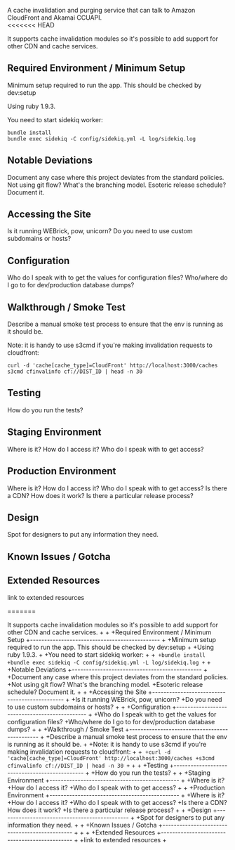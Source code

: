 A cache invalidation and purging service that can talk to Amazon CloudFront and Akamai CCUAPI.  
<<<<<<< HEAD

It supports cache invalidation modules so it's possible to add support for other CDN and cache services.


Required Environment / Minimum Setup
----------------------------------------------

Minimum setup required to run the app. This should be checked by dev:setup

Using ruby 1.9.3.

You need to start sidekiq worker:

```
bundle install
bundle exec sidekiq -C config/sidekiq.yml -L log/sidekiq.log
```

Notable Deviations
----------------------------------------------

Document any case where this project deviates from the standard policies.
Not using git flow? What's the branching model.
Esoteric release schedule? Document it.


Accessing the Site
----------------------------------------------

Is it running WEBrick, pow, unicorn?
Do you need to use custom subdomains or hosts?


Configuration
----------------------------------------------

Who do I speak with to get the values for configuration files?
Who/where do I go to for dev/production database dumps?


Walkthrough / Smoke Test
----------------------------------------------

Describe a manual smoke test process to ensure that the env is running as it should be.

Note: it is handy to use s3cmd if you're making invalidation requests to cloudfront:

```
curl -d 'cache[cache_type]=CloudFront' http://localhost:3000/caches
s3cmd cfinvalinfo cf://DIST_ID | head -n 30
```


Testing
----------------------------------------------

How do you run the tests?


Staging Environment
----------------------------------------------

Where is it?
How do I access it?
Who do I speak with to get access?


Production Environment
----------------------------------------------

Where is it?
How do I access it?
Who do I speak with to get access?
Is there a CDN? How does it work?
Is there a particular release process?


Design
----------------------------------------------

Spot for designers to put any information they need.


Known Issues / Gotcha
----------------------------------------------



Extended Resources
----------------------------------------------

link to extended resources

=======
 
 It supports cache invalidation modules so it's possible to add support for other CDN and cache services.
+
+
+Required Environment / Minimum Setup
+----------------------------------------------
+
+Minimum setup required to run the app. This should be checked by dev:setup
+
+Using ruby 1.9.3.
+
+You need to start sidekiq worker:
+
+```
+bundle install
+bundle exec sidekiq -C config/sidekiq.yml -L log/sidekiq.log
+```
+
+Notable Deviations
+----------------------------------------------
+
+Document any case where this project deviates from the standard policies.
+Not using git flow? What's the branching model.
+Esoteric release schedule? Document it.
+
+
+Accessing the Site
+----------------------------------------------
+
+Is it running WEBrick, pow, unicorn?
+Do you need to use custom subdomains or hosts?
+
+
+Configuration
+----------------------------------------------
+
+Who do I speak with to get the values for configuration files?
+Who/where do I go to for dev/production database dumps?
+
+
+Walkthrough / Smoke Test
+----------------------------------------------
+
+Describe a manual smoke test process to ensure that the env is running as it should be.
+
+Note: it is handy to use s3cmd if you're making invalidation requests to cloudfront:
+
+```
+curl -d 'cache[cache_type]=CloudFront' http://localhost:3000/caches
+s3cmd cfinvalinfo cf://DIST_ID | head -n 30
+```
+
+
+Testing
+----------------------------------------------
+
+How do you run the tests?
+
+
+Staging Environment
+----------------------------------------------
+
+Where is it?
+How do I access it?
+Who do I speak with to get access?
+
+
+Production Environment
+----------------------------------------------
+
+Where is it?
+How do I access it?
+Who do I speak with to get access?
+Is there a CDN? How does it work?
+Is there a particular release process?
+
+
+Design
+----------------------------------------------
+
+Spot for designers to put any information they need.
+
+
+Known Issues / Gotcha
+----------------------------------------------
+
+
+
+Extended Resources
+----------------------------------------------
+
+link to extended resources
+